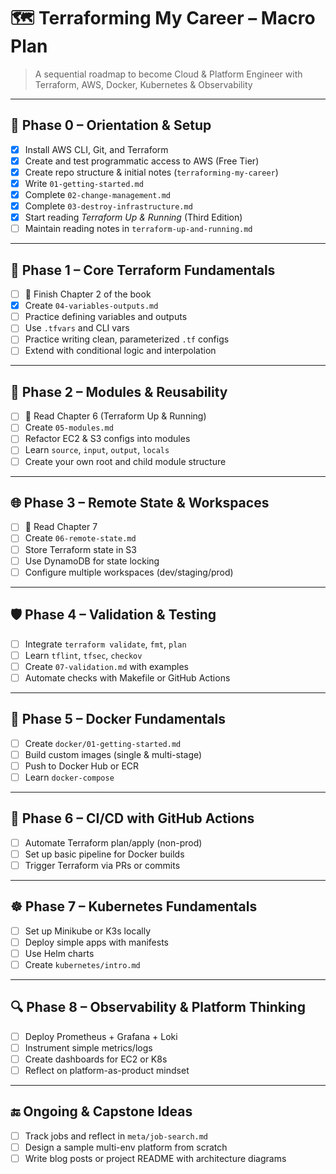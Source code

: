 # 🗺️ Terraforming My Career – Macro Plan

> A sequential roadmap to become Cloud & Platform Engineer with Terraform, AWS, Docker, Kubernetes & Observability

---

## 🌱 Phase 0 – Orientation & Setup

- [x] Install AWS CLI, Git, and Terraform
- [x] Create and test programmatic access to AWS (Free Tier)
- [x] Create repo structure & initial notes (`terraforming-my-career`)
- [x] Write `01-getting-started.md`
- [x] Complete `02-change-management.md`
- [x] Complete `03-destroy-infrastructure.md`
- [x] Start reading *Terraform Up & Running* (Third Edition)
- [ ] Maintain reading notes in `terraform-up-and-running.md`

---

## 🧱 Phase 1 – Core Terraform Fundamentals

- [ ] 📘 Finish Chapter 2 of the book
- [x] Create `04-variables-outputs.md`
- [ ] Practice defining variables and outputs
- [ ] Use `.tfvars` and CLI vars
- [ ] Practice writing clean, parameterized `.tf` configs
- [ ] Extend with conditional logic and interpolation

---

## 🧰 Phase 2 – Modules & Reusability

- [ ] 📘 Read Chapter 6 (Terraform Up & Running)
- [ ] Create `05-modules.md`
- [ ] Refactor EC2 & S3 configs into modules
- [ ] Learn `source`, `input`, `output`, `locals`
- [ ] Create your own root and child module structure

---

## 🌐 Phase 3 – Remote State & Workspaces

- [ ] 📘 Read Chapter 7
- [ ] Create `06-remote-state.md`
- [ ] Store Terraform state in S3
- [ ] Use DynamoDB for state locking
- [ ] Configure multiple workspaces (dev/staging/prod)

---

## 🛡️ Phase 4 – Validation & Testing

- [ ] Integrate `terraform validate`, `fmt`, `plan`
- [ ] Learn `tflint`, `tfsec`, `checkov`
- [ ] Create `07-validation.md` with examples
- [ ] Automate checks with Makefile or GitHub Actions

---

## 🐳 Phase 5 – Docker Fundamentals

- [ ] Create `docker/01-getting-started.md`
- [ ] Build custom images (single & multi-stage)
- [ ] Push to Docker Hub or ECR
- [ ] Learn `docker-compose`

---

## 🔄 Phase 6 – CI/CD with GitHub Actions

- [ ] Automate Terraform plan/apply (non-prod)
- [ ] Set up basic pipeline for Docker builds
- [ ] Trigger Terraform via PRs or commits

---

## ☸️ Phase 7 – Kubernetes Fundamentals

- [ ] Set up Minikube or K3s locally
- [ ] Deploy simple apps with manifests
- [ ] Use Helm charts
- [ ] Create `kubernetes/intro.md`

---

## 🔍 Phase 8 – Observability & Platform Thinking

- [ ] Deploy Prometheus + Grafana + Loki
- [ ] Instrument simple metrics/logs
- [ ] Create dashboards for EC2 or K8s
- [ ] Reflect on platform-as-product mindset

---

## 🔚 Ongoing & Capstone Ideas

- [ ] Track jobs and reflect in `meta/job-search.md`
- [ ] Design a sample multi-env platform from scratch
- [ ] Write blog posts or project README with architecture diagrams
